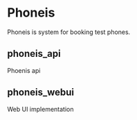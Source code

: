 # Phoneis
Phoneis is system for booking test phones.

## phoneis_api
Phoenis api

## phoneis_webui
Web UI implementation
